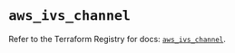 # `aws_ivs_channel`

Refer to the Terraform Registry for docs: [`aws_ivs_channel`](https://registry.terraform.io/providers/hashicorp/aws/5.100.0/docs/resources/ivs_channel).
